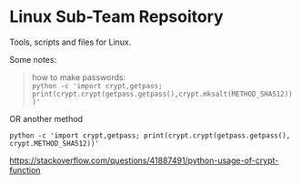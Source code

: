 # Linux Sub-Team Repsoitory
Tools, scripts and files for Linux.  

Some notes:  
> how to make passwords:  
`python -c 'import crypt,getpass; print(crypt.crypt(getpass.getpass(),crypt.mksalt(METHOD_SHA512)))'`

OR another method

`python -c 'import crypt,getpass; print(crypt.crypt(getpass.getpass(), crypt.METHOD_SHA512))'`

https://stackoverflow.com/questions/41887491/python-usage-of-crypt-function  
